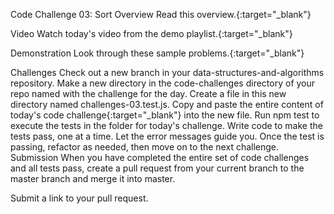 Code Challenge 03: Sort
Overview
Read this overview.{:target="_blank"}

Video
Watch today's video from the demo playlist.{:target="_blank"}

Demonstration
Look through these sample problems.{:target="_blank"}

Challenges
Check out a new branch in your data-structures-and-algorithms repository.
Make a new directory in the code-challenges directory of your repo named with the challenge for the day.
Create a file in this new directory named challenges-03.test.js.
Copy and paste the entire content of today's code challenge{:target="_blank"} into the new file.
Run npm test to execute the tests in the folder for today's challenge.
Write code to make the tests pass, one at a time. Let the error messages guide you.
Once the test is passing, refactor as needed, then move on to the next challenge.
Submission
When you have completed the entire set of code challenges and all tests pass, create a pull request from your current branch to the master branch and merge it into master.

Submit a link to your pull request.